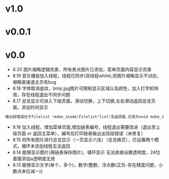 
# v1.0

# v0.0.1

# v0.0


- 8.20
图片缩略逻辑完善，所有景点图片已添加，菜单页面内容显示完善
- 8.19
音乐播放加入线程，线程已同步(双线程while),但图片缩略显示不对应，缩略直接退主页有bug
- 8.18
字体取消底纹，bmp,jpg图片可限制显示区域以及颜色，加入打字机特效，存在线程退出不同步问题
- 8.17
总览显示可进入下级页面，滑动切换，上下切换,左右滑动返回总览页面，添加时间显示

```c++
输出段错误在于Filelist *make_inode(Filelist*list)无返回值,已改为void make_inode
```

- 8.16
加入线程，增加菜单页面,增加链表编号，线程退出需要改进（退出至上级页面 or 返回主菜单），编号后打印链表输出出现段错误（未修复）
- 8.15
将所有图片进行总览显示（一页显示六张）（总览换页），已设置两个模式，循环未添加线程无法返回
- 8.14
能够显示图片(用链表保存图片)，循环显示
无法直接设置透明度，24位直接添加a透明度无效
- 8.13
能够显示文字(单个，多个)，数字(整数，浮点数(正负-存在精度问题，小数点末位减一))
